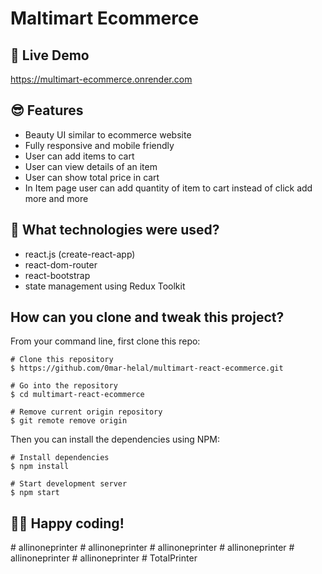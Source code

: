 # Maltimart Ecommerce

## 📌 Live Demo
https://multimart-ecommerce.onrender.com

## 😎 Features

- Beauty UI similar to ecommerce website
- Fully responsive and mobile friendly
- User can add items to cart
- User can view details of an item
- User can show total price in cart
- In Item page user can add quantity of item to cart instead of click add more and more 

## 🚀 What technologies were used?

- react.js (create-react-app)
- react-dom-router
- react-bootstrap
- state management using Redux Toolkit

## How can you clone and tweak this project?

From your command line, first clone this repo:

```
# Clone this repository
$ https://github.com/0mar-helal/multimart-react-ecommerce.git

# Go into the repository
$ cd multimart-react-ecommerce

# Remove current origin repository
$ git remote remove origin

```

Then you can install the dependencies using NPM:

```
# Install dependencies
$ npm install

# Start development server
$ npm start
```
👨‍💻 Happy coding!
---
#   a l l i n o n e p r i n t e r  
 #   a l l i n o n e p r i n t e r  
 #   a l l i n o n e p r i n t e r  
 #   a l l i n o n e p r i n t e r  
 #   a l l i n o n e p r i n t e r  
 #   a l l i n o n e p r i n t e r  
 #   T o t a l P r i n t e r  
 
